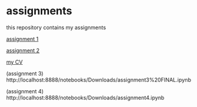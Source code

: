 # assignments
this repository contains my assignments

[assignment 1](https://github.com/janboone/assignments/blob/master/assignment_1.ipynb)

[assignment 2](https://github.com/janboone/assignments/blob/master/assignment_2.ipynb)

[my CV](https://github.com/janboone/assignments/blob/master/CV.md)

(assignment 3) http://localhost:8888/notebooks/Downloads/assignment3%20FINAL.ipynb

(assignment 4) http://localhost:8888/notebooks/Downloads/assignment4.ipynb
